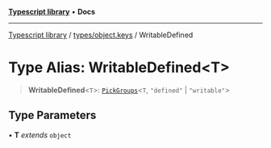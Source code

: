 [**Typescript library**](../../../index.md) • **Docs**

***

[Typescript library](../../../modules.md) / [types/object.keys](../index.md) / WritableDefined

# Type Alias: WritableDefined\<T\>

> **WritableDefined**\<`T`\>: [`PickGroups`](PickGroups.md)\<`T`, `"defined"` \| `"writable"`\>

## Type Parameters

• **T** *extends* `object`
